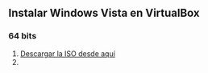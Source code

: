 ## Instalar Windows Vista en VirtualBox

### 64 bits
1. [Descargar la ISO desde aquí](https://softlay.net/operating-system/windows-vista-business-download-iso.html/)
2. 